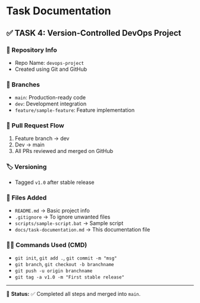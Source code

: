 # Task Documentation

## ✅ TASK 4: Version-Controlled DevOps Project

### 📁 Repository Info
- Repo Name: `devops-project`
- Created using Git and GitHub

### 🔀 Branches
- `main`: Production-ready code
- `dev`: Development integration
- `feature/sample-feature`: Feature implementation

### 🔁 Pull Request Flow
1. Feature branch → dev
2. Dev → main
3. All PRs reviewed and merged on GitHub

### 🏷️ Versioning
- Tagged `v1.0` after stable release

### 📄 Files Added
- `README.md` → Basic project info
- `.gitignore` → To ignore unwanted files
- `scripts/sample-script.bat` → Sample script
- `docs/task-documentation.md` → This documentation file

### 👩‍💻 Commands Used (CMD)
- `git init`, `git add .`, `git commit -m "msg"`
- `git branch`, `git checkout -b branchname`
- `git push -u origin branchname`
- `git tag -a v1.0 -m "First stable release"`

---

📌 **Status:** ✅ Completed all steps and merged into `main`.
